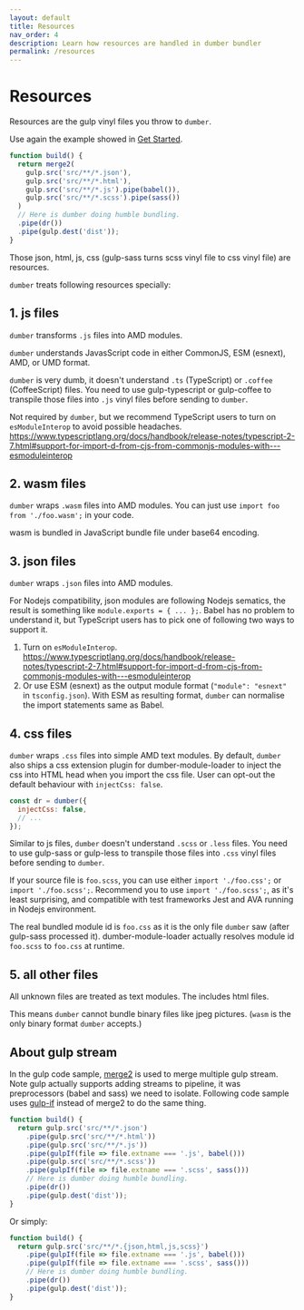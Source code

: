 ```yaml
---
layout: default
title: Resources
nav_order: 4
description: Learn how resources are handled in dumber bundler
permalink: /resources
---
```


# Resources

Resources are the gulp vinyl files you throw to `dumber`.

Use again the example showed in [Get Started](get-started).

```js
function build() {
  return merge2(
    gulp.src('src/**/*.json'),
    gulp.src('src/**/*.html'),
    gulp.src('src/**/*.js').pipe(babel()),
    gulp.src('src/**/*.scss').pipe(sass())
  )
  // Here is dumber doing humble bundling.
  .pipe(dr())
  .pipe(gulp.dest('dist'));
}
```

Those json, html, js, css (gulp-sass turns scss vinyl file to css vinyl file) are resources.

`dumber` treats following resources specially:

## 1. js files

`dumber` transforms `.js` files into AMD modules.

`dumber` understands JavasScript code in either CommonJS, ESM (esnext), AMD, or UMD format.

`dumber` is very dumb, it doesn't understand `.ts` (TypeScript) or `.coffee` (CoffeeScript) files. You need to use gulp-typescript or gulp-coffee to transpile those files into `.js` vinyl files before sending to `dumber`.

Not required by `dumber`, but we recommend TypeScript users to turn on `esModuleInterop` to avoid possible headaches. https://www.typescriptlang.org/docs/handbook/release-notes/typescript-2-7.html#support-for-import-d-from-cjs-from-commonjs-modules-with---esmoduleinterop

## 2. wasm files

`dumber` wraps `.wasm` files into AMD modules. You can just use `import foo from './foo.wasm';` in your code.

wasm is bundled in JavaScript bundle file under base64 encoding.

## 3. json files

`dumber` wraps `.json` files into AMD modules.

For Nodejs compatibility, json modules are following Nodejs sematics, the result is something like `module.exports = { ... };`. Babel has no problem to understand it, but TypeScript users has to pick one of following two ways to support it.

1. Turn on `esModuleInterop`. https://www.typescriptlang.org/docs/handbook/release-notes/typescript-2-7.html#support-for-import-d-from-cjs-from-commonjs-modules-with---esmoduleinterop
2. Or use ESM (esnext) as the output module format (`"module": "esnext"` in `tsconfig.json`). With ESM as resulting format, `dumber` can normalise the import statements same as Babel.

## 4. css files

`dumber` wraps `.css` files into simple AMD text modules. By default, `dumber` also ships a css extension plugin for dumber-module-loader to inject the css into HTML head when you import the css file. User can opt-out the default behaviour with `injectCss: false`.

```js
const dr = dumber({
  injectCss: false,
  // ...
});
```

Similar to js files, `dumber` doesn't understand `.scss` or `.less` files. You need to use gulp-sass or gulp-less to transpile those files into `.css` vinyl files before sending to `dumber`.

If your source file is `foo.scss`, you can use either `import './foo.css';` or `import './foo.scss';`. Recommend you to use `import './foo.scss';`, as it's least surprising, and compatible with test frameworks Jest and AVA running in Nodejs environment.

The real bundled module id is `foo.css` as it is the only file `dumber` saw (after gulp-sass processed it). dumber-module-loader actually resolves module id `foo.scss` to `foo.css` at runtime.

## 5. all other files

All unknown files are treated as text modules. The includes html files.

This means `dumber` cannot bundle binary files like jpeg pictures. (`wasm` is the only binary format `dumber` accepts.)

## About gulp stream

In the gulp code sample, [merge2](https://github.com/teambition/merge2) is used to merge multiple gulp stream. Note gulp actually supports adding streams to pipeline, it was preprocessors (babel and sass) we need to isolate. Following code sample uses [gulp-if](https://github.com/robrich/gulp-if) instead of merge2 to do the same thing.

```js
function build() {
  return gulp.src('src/**/*.json')
    .pipe(gulp.src('src/**/*.html'))
    .pipe(gulp.src('src/**/*.js'))
    .pipe(gulpIf(file => file.extname === '.js', babel()))
    .pipe(gulp.src('src/**/*.scss'))
    .pipe(gulpIf(file => file.extname === '.scss', sass()))
    // Here is dumber doing humble bundling.
    .pipe(dr())
    .pipe(gulp.dest('dist'));
}
```

Or simply:

```js
function build() {
  return gulp.src('src/**/*.{json,html,js,scss}')
    .pipe(gulpIf(file => file.extname === '.js', babel()))
    .pipe(gulpIf(file => file.extname === '.scss', sass()))
    // Here is dumber doing humble bundling.
    .pipe(dr())
    .pipe(gulp.dest('dist'));
}
```
